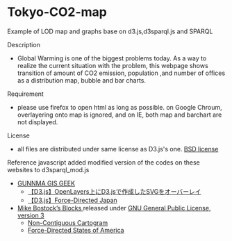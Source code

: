 # Tokyo-CO2-map
Example of LOD map and graphs base on d3.js,d3sparql.js and SPARQL

Description
- Global Warming is one of the biggest problems today. As a way to realize the current situation with the problem, this webpage shows transition of amount of CO2 emission, population ,and number of offices as a distribution map, bubble and bar charts.

Requirement
- please use firefox to open html as long as possible. on Google Chroum, overlayering onto map is ignored, and on IE, both map and barchart are not displayed.

License
- all files are distributed under same license as D3.js's one. [BSD license](https://opensource.org/licenses/BSD-3-Clause)

Reference
javascript
added modified version of the codes on these websites to d3sparql_mod.js
- [GUNNMA GIS GEEK](http://shimz.me/blog/)
  - [【D3.js】OpenLayers上にD3.jsで作成したSVGをオーバーレイ ](http://shimz.me/blog/d3-js/2831) 
  - [【D3.js】Force-Directed Japan ](http://shimz.me/blog/d3-js/3742)
- [Mike Bostock’s Blocks ](http://bl.ocks.org/mbostock)released under [GNU General Public License, version 3](https://opensource.org/licenses/GPL-3.0)
  - [Non-Contiguous Cartogram](http://bl.ocks.org/mbostock/4055908) 
  - [Force-Directed States of America](http://bl.ocks.org/mbostock/1073373)
